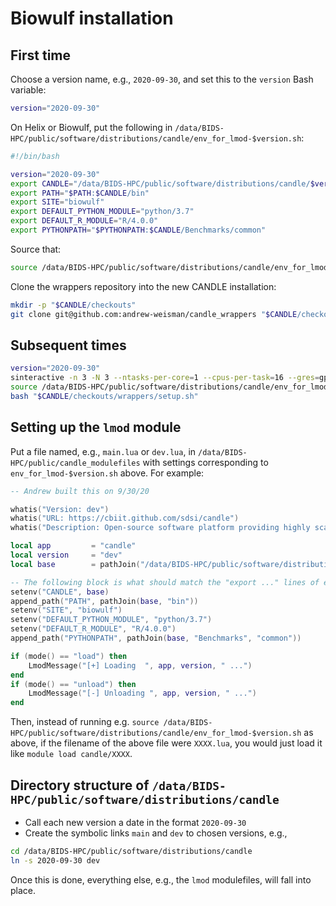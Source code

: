 # Biowulf installation

## First time

Choose a version name, e.g., `2020-09-30`, and set this to the `version` Bash variable:

```bash
version="2020-09-30"
```

On Helix or Biowulf, put the following in `/data/BIDS-HPC/public/software/distributions/candle/env_for_lmod-$version.sh`:

```bash
#!/bin/bash

version="2020-09-30"
export CANDLE="/data/BIDS-HPC/public/software/distributions/candle/$version"
export PATH="$PATH:$CANDLE/bin"
export SITE="biowulf"
export DEFAULT_PYTHON_MODULE="python/3.7"
export DEFAULT_R_MODULE="R/4.0.0"
export PYTHONPATH="$PYTHONPATH:$CANDLE/Benchmarks/common"
```

Source that:

```bash
source /data/BIDS-HPC/public/software/distributions/candle/env_for_lmod-$version.sh
```

Clone the wrappers repository into the new CANDLE installation:

```bash
mkdir -p "$CANDLE/checkouts"
git clone git@github.com:andrew-weisman/candle_wrappers "$CANDLE/checkouts/wrappers" # probably have to set up the GitHub ssh key before this line works
```

## Subsequent times

```bash
version="2020-09-30"
sinteractive -n 3 -N 3 --ntasks-per-core=1 --cpus-per-task=16 --gres=gpu:k80:1,lscratch:400 --mem=20G --no-gres-shell
source /data/BIDS-HPC/public/software/distributions/candle/env_for_lmod-$version.sh
bash "$CANDLE/checkouts/wrappers/setup.sh"
```

## Setting up the `lmod` module

Put a file named, e.g., `main.lua` or `dev.lua`, in `/data/BIDS-HPC/public/candle_modulefiles` with settings corresponding to `env_for_lmod-$version.sh` above. For example:

```lua
-- Andrew built this on 9/30/20

whatis("Version: dev")
whatis("URL: https://cbiit.github.com/sdsi/candle")
whatis("Description: Open-source software platform providing highly scalable deep learning methodologies, including intelligent hyperparameter optimization. https://cbiit.github.com/sdsi/candle")

local app         = "candle"
local version     = "dev"
local base        = pathJoin("/data/BIDS-HPC/public/software/distributions/candle", version)

-- The following block is what should match the "export ..." lines of env_for_lmod-$version.sh
setenv("CANDLE", base)
append_path("PATH", pathJoin(base, "bin"))
setenv("SITE", "biowulf")
setenv("DEFAULT_PYTHON_MODULE", "python/3.7")
setenv("DEFAULT_R_MODULE", "R/4.0.0")
append_path("PYTHONPATH", pathJoin(base, "Benchmarks", "common"))

if (mode() == "load") then
    LmodMessage("[+] Loading  ", app, version, " ...")
end
if (mode() == "unload") then
    LmodMessage("[-] Unloading ", app, version, " ...")
end
```

Then, instead of running e.g. `source /data/BIDS-HPC/public/software/distributions/candle/env_for_lmod-$version.sh` as above, if the filename of the above file were `XXXX.lua`, you would just load it like `module load candle/XXXX`.

## Directory structure of `/data/BIDS-HPC/public/software/distributions/candle`

* Call each new version a date in the format `2020-09-30`
* Create the symbolic links `main` and `dev` to chosen versions, e.g.,

```bash
cd /data/BIDS-HPC/public/software/distributions/candle
ln -s 2020-09-30 dev
```

Once this is done, everything else, e.g., the `lmod` modulefiles, will fall into place.
